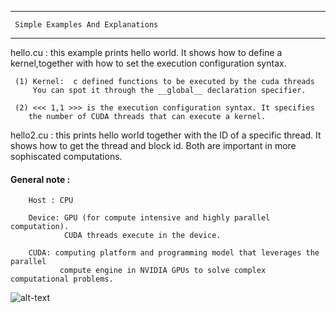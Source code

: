 
------------

	 Simple Examples And Explanations

------------


hello.cu : this example prints hello world. It shows how to define a kernel,together with how to set the execution configuration syntax.
           
   	 (1) Kernel:  c defined functions to be executed by the cuda threads
         You can spot it through the __global__ declaration specifier.
	 
	 (2) <<< 1,1 >>> is the execution configuration syntax. It specifies 
	    the number of CUDA threads that can execute a kernel.
         

hello2.cu : this prints hello world together with the ID of a specific thread. 
          It shows how to get the thread and block id.
	  Both are important in more sophiscated computations.


#### General note :

		Host : CPU
		
		Device: GPU (for compute intensive and highly parallel computation). 
		        CUDA threads execute in the device. 
		
		CUDA: computing platform and programming model that leverages the parallel 
		       compute engine in NVIDIA GPUs to solve complex computational problems. 
		       

   ![alt-text](https://github.com/adderbyte/cuda_programming/blob/master/Images/screen.png)
